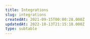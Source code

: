 ```yaml
---
title: Integrations
slug: integrations
createdAt: 2021-09-15T00:00:28.000Z
updatedAt: 2022-10-13T21:15:18.000Z
type: subtable
---
```

